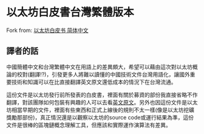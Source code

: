 # 以太坊白皮書台灣繁體版本

Fork from: [以太坊白皮书 简体中文](https://github.com/ethereum/wiki/blob/master/%5B%E4%B8%AD%E6%96%87%5D-%E4%BB%A5%E5%A4%AA%E5%9D%8A%E7%99%BD%E7%9A%AE%E4%B9%A6.md)


## 譯者的話

中國簡體中文和台灣繁體中文在用語上的差異頗大，希望可以藉由這次對以太坊概論的校對(翻譯!?)，引發更多人將難以讀懂的中國技術文件台灣用語化，讓國外重要技術和知識可以在比直接翻譯英文原文還低成本的情況下在台灣流通。

這份文件是以太坊發行前所發表的白皮書，裡面有關於募資的部份我直接省略不作翻譯，對該團隊如何包裝有興趣的人可以去看[英文原文](https://github.com/ethereum/wiki/blob/master/pages/white-paper/%5Benglish%5D-white-paper.md#currency-and-issuance)。另外也因這份文件是以太坊相當早期的文件，裡面有些東西和正式上線後的規則不太一樣(像是以太坊挖礦獎勵那部份)，真正情況還是以觀察以太坊的source code或運行結果為準，這份文件是很棒的區塊鏈概念理解工具，但應該和實際運作演算法有差異。